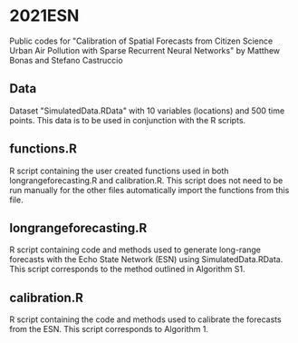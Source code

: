 # 2021ESN
Public codes for "Calibration of Spatial Forecasts from Citizen Science Urban Air Pollution with Sparse Recurrent Neural Networks" by Matthew Bonas and Stefano Castruccio

## Data
Dataset "SimulatedData.RData" with 10 variables (locations) and 500 time points. This data is to be used in conjunction with the R scripts.

## functions.R
R script containing the user created functions used in both longrangeforecasting.R and calibration.R. This script does not need to be run manually for the other files automatically import the functions from this file.

## longrangeforecasting.R
R script containing code and methods used to generate long-range forecasts with the Echo State Network (ESN) using SimulatedData.RData. This script corresponds to the method outlined in Algorithm S1.

## calibration.R
R script containing the code and methods used to calibrate the forecasts from the ESN. This script corresponds to Algorithm 1. 

